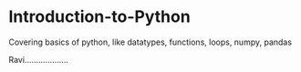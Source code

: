 # Introduction-to-Python
Covering basics of python, like datatypes, functions, loops, numpy, pandas

Ravi...................
